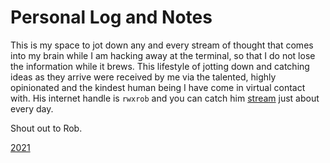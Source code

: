 # Personal Log and Notes

This is my space to jot down any and every stream of thought that comes into my
brain while I am hacking away at the terminal, so that I do not lose the
information while it brews. This lifestyle of jotting down and catching ideas as
they arrive were received by me via the talented, highly opinionated and the 
kindest human being I have come in virtual contact with. His internet handle is 
`rwxrob` and you can catch him [stream](https://www.twitch.tv/rwxrob) just about every day.

Shout out to Rob.

[2021](2021)
